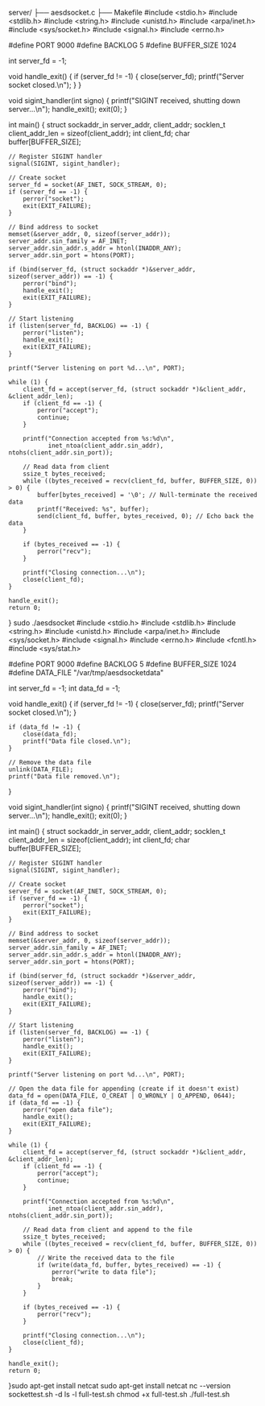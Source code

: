 server/
├── aesdsocket.c
├── Makefile
#include <stdio.h>
#include <stdlib.h>
#include <string.h>
#include <unistd.h>
#include <arpa/inet.h>
#include <sys/socket.h>
#include <signal.h>
#include <errno.h>

#define PORT 9000
#define BACKLOG 5
#define BUFFER_SIZE 1024

int server_fd = -1;

void handle_exit() {
    if (server_fd != -1) {
        close(server_fd);
        printf("Server socket closed.\n");
    }
}

void sigint_handler(int signo) {
    printf("SIGINT received, shutting down server...\n");
    handle_exit();
    exit(0);
}

int main() {
    struct sockaddr_in server_addr, client_addr;
    socklen_t client_addr_len = sizeof(client_addr);
    int client_fd;
    char buffer[BUFFER_SIZE];

    // Register SIGINT handler
    signal(SIGINT, sigint_handler);

    // Create socket
    server_fd = socket(AF_INET, SOCK_STREAM, 0);
    if (server_fd == -1) {
        perror("socket");
        exit(EXIT_FAILURE);
    }

    // Bind address to socket
    memset(&server_addr, 0, sizeof(server_addr));
    server_addr.sin_family = AF_INET;
    server_addr.sin_addr.s_addr = htonl(INADDR_ANY);
    server_addr.sin_port = htons(PORT);

    if (bind(server_fd, (struct sockaddr *)&server_addr, sizeof(server_addr)) == -1) {
        perror("bind");
        handle_exit();
        exit(EXIT_FAILURE);
    }

    // Start listening
    if (listen(server_fd, BACKLOG) == -1) {
        perror("listen");
        handle_exit();
        exit(EXIT_FAILURE);
    }

    printf("Server listening on port %d...\n", PORT);

    while (1) {
        client_fd = accept(server_fd, (struct sockaddr *)&client_addr, &client_addr_len);
        if (client_fd == -1) {
            perror("accept");
            continue;
        }

        printf("Connection accepted from %s:%d\n",
               inet_ntoa(client_addr.sin_addr), ntohs(client_addr.sin_port));

        // Read data from client
        ssize_t bytes_received;
        while ((bytes_received = recv(client_fd, buffer, BUFFER_SIZE, 0)) > 0) {
            buffer[bytes_received] = '\0'; // Null-terminate the received data
            printf("Received: %s", buffer);
            send(client_fd, buffer, bytes_received, 0); // Echo back the data
        }

        if (bytes_received == -1) {
            perror("recv");
        }

        printf("Closing connection...\n");
        close(client_fd);
    }

    handle_exit();
    return 0;
}
sudo ./aesdsocket
#include <stdio.h>
#include <stdlib.h>
#include <string.h>
#include <unistd.h>
#include <arpa/inet.h>
#include <sys/socket.h>
#include <signal.h>
#include <errno.h>
#include <fcntl.h>
#include <sys/stat.h>

#define PORT 9000
#define BACKLOG 5
#define BUFFER_SIZE 1024
#define DATA_FILE "/var/tmp/aesdsocketdata"

int server_fd = -1;
int data_fd = -1;

void handle_exit() {
    if (server_fd != -1) {
        close(server_fd);
        printf("Server socket closed.\n");
    }

    if (data_fd != -1) {
        close(data_fd);
        printf("Data file closed.\n");
    }

    // Remove the data file
    unlink(DATA_FILE);
    printf("Data file removed.\n");
}

void sigint_handler(int signo) {
    printf("SIGINT received, shutting down server...\n");
    handle_exit();
    exit(0);
}

int main() {
    struct sockaddr_in server_addr, client_addr;
    socklen_t client_addr_len = sizeof(client_addr);
    int client_fd;
    char buffer[BUFFER_SIZE];

    // Register SIGINT handler
    signal(SIGINT, sigint_handler);

    // Create socket
    server_fd = socket(AF_INET, SOCK_STREAM, 0);
    if (server_fd == -1) {
        perror("socket");
        exit(EXIT_FAILURE);
    }

    // Bind address to socket
    memset(&server_addr, 0, sizeof(server_addr));
    server_addr.sin_family = AF_INET;
    server_addr.sin_addr.s_addr = htonl(INADDR_ANY);
    server_addr.sin_port = htons(PORT);

    if (bind(server_fd, (struct sockaddr *)&server_addr, sizeof(server_addr)) == -1) {
        perror("bind");
        handle_exit();
        exit(EXIT_FAILURE);
    }

    // Start listening
    if (listen(server_fd, BACKLOG) == -1) {
        perror("listen");
        handle_exit();
        exit(EXIT_FAILURE);
    }

    printf("Server listening on port %d...\n", PORT);

    // Open the data file for appending (create if it doesn't exist)
    data_fd = open(DATA_FILE, O_CREAT | O_WRONLY | O_APPEND, 0644);
    if (data_fd == -1) {
        perror("open data file");
        handle_exit();
        exit(EXIT_FAILURE);
    }

    while (1) {
        client_fd = accept(server_fd, (struct sockaddr *)&client_addr, &client_addr_len);
        if (client_fd == -1) {
            perror("accept");
            continue;
        }

        printf("Connection accepted from %s:%d\n",
               inet_ntoa(client_addr.sin_addr), ntohs(client_addr.sin_port));

        // Read data from client and append to the file
        ssize_t bytes_received;
        while ((bytes_received = recv(client_fd, buffer, BUFFER_SIZE, 0)) > 0) {
            // Write the received data to the file
            if (write(data_fd, buffer, bytes_received) == -1) {
                perror("write to data file");
                break;
            }
        }

        if (bytes_received == -1) {
            perror("recv");
        }

        printf("Closing connection...\n");
        close(client_fd);
    }

    handle_exit();
    return 0;
}sudo apt-get install netcat
sudo apt-get install netcat
nc --version
sockettest.sh
-d
ls -l full-test.sh
chmod +x full-test.sh
./full-test.sh
